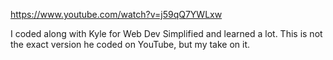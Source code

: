 https://www.youtube.com/watch?v=j59qQ7YWLxw

I coded along with Kyle for Web Dev Simplified and learned a lot. This is not the exact version he coded on YouTube, but my take on it. 
